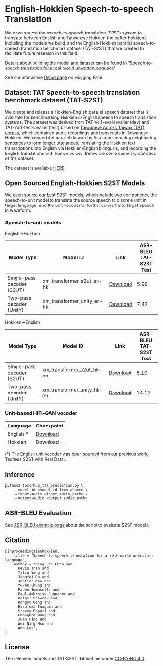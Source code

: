 # English-Hokkien Speech-to-speech Translation

We open source the speech-to-speech translation (S2ST) system to translate between English and Taiwanese Hokkien (hereafter Hokkien). Including the models we build, and the English-Hokkien parallel speech-to-speech translation benchmark dataset (TAT-S2ST) that we created to facilitate future research in this field.

Details about building the model and dataset can be found in "[Speech-to-speech translation for a real-world unwritten language](https://research.facebook.com/publications/hokkien-direct-speech-to-speech-translation)".

See our interactive [Demo page](https://huggingface.co/spaces/facebook/Hokkien_Translation) on Hugging Face.

## Dataset: TAT Speech-to-speech translation benchmark dataset (TAT-S2ST)

We create and release a Hokkien-English parallel speech dataset that is available for benchmarking Hokkien<>English speech to speech translation systems. The dataset was derived from TAT-Vol1-eval-lavalier (dev) and TAT-Vol1-test-lavalier (test) based on [Taiwanese Across Taiwan (TAT) corpus](https://sites.google.com/speech.ntut.edu.tw/fsw/home/tat-corpus), which contained audio recordings and transcripts in Taiwanese Hokkien.
We created the parallel dataset by first concatenating neighboring sentences to form longer utterances, translating the Hokkien text transcriptions into English via Hokkien-English bilinguals, and recording the English translations with human voices. Below are some summary statistics of the dataset.

The dataset is available [HERE](https://sites.google.com/nycu.edu.tw/speechlabx/tat_s2st_benchmark).

## Open Sourced English-Hokkien S2ST Models

We open source our best S2ST models, which include two components, the speech-to-unit model to translate the source speech to discrete unit in target language, and the unit vocoder to further convert into target speech in waveform.

### Speech-to-unit models

English->Hokkien

| Model Type | Model ID | Link | ASR-BLEU <br> TAT-S2ST Test |
|-|-|-|-|
| Single-pass decoder (S2UT) | xm_transformer_s2ut_en-hk | [Download](https://dl.fbaipublicfiles.com/fairseq/s2t/xm_transformer_s2ut_en-hk.tar.gz) | 5.99 |
| Two-pass decoder (UnitY) | xm_transformer_unity_en-hk | [Download](https://dl.fbaipublicfiles.com/fairseq/s2t/xm_transformer_unity_en-hk.tar.gz) | 7.47 |

Hokkien->English

| Model Type | Model ID | Link | ASR-BLEU <br> TAT-S2ST Test |
|-|-|-|-|
| Single-pass decoder (S2UT) | xm_transformer_s2ut_hk-en | [Download](https://dl.fbaipublicfiles.com/fairseq/s2t/xm_transformer_s2ut_hk-en.tar.gz) | 8.10 |
| Two-pass decoder (UnitY) | xm_transformer_unity_hk-en | [Download](https://dl.fbaipublicfiles.com/fairseq/s2t/xm_transformer_unity_hk-en.tar.gz) | 14.12 |

### Unit-based HiFi-GAN vocoder

| Language | Checkpoint |
|-|-|
| English * | [Download](http://dl.fbaipublicfiles.com/fairseq/vocoder/unit_hifigan_mhubert_vp_en_es_fr_it3_400k_layer11_km1000_lj_dur.tar.gz) |
| Hokkien | [Download](http://dl.fbaipublicfiles.com/fairseq/vocoder/unit_hifigan_HK_layer12.km2500_frame_TAT-TTS.tar.gz) |

(*) The English unit vocoder was open sourced from our previous work, [Textless S2ST with Real Data](https://github.com/facebookresearch/fairseq/blob/main/examples/speech_to_speech/docs/textless_s2st_real_data.md#unit-based-hifi-gan-vocoder).

## Inference
```
python3 torchhub_tts_prediction.py \
    --model-id <model_id_from_above> \
    --input-audio <input_audio_path> \
    --output-audio <output_audio_path>
```

## ASR-BLEU Evaluation

See [ASR-BLEU example page](https://github.com/facebookresearch/fairseq/tree/ust/examples/speech_to_speech/asr_bleu) about the script to evaluate S2ST models.


## Citation
```
@inproceedings{enhokkien,
    title = "Speech-to-speech translation for a real-world unwritten language",
    author = "Peng-Jen Chen and
      Kevin Tran and
      Yilin Yang and
      Jingfei Du and
      Justine Kao and
      Yu-An Chung and
      Paden Tomasello and
      Paul-Ambroise Duquenne and
      Holger Schwenk and
      Hongyu Gong and
      Hirofumi Inaguma and
      Sravya Popuri and
      Changhan Wang and
      Juan Pino and
      Wei-Ning Hsu and
      Ann Lee",
}
```

## License

The released models and TAT-S2ST dataset are under [CC-BY-NC 4.0](../../LICENSE.model).
